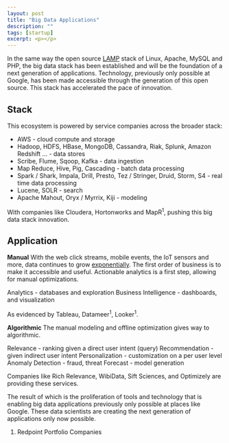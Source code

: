 ```yaml
---
layout: post
title: "Big Data Applications"
description: ""
tags: [startup]
excerpt: <p></p>
---
```

In the same way the open source [LAMP](http://en.wikipedia.org/wiki/LAMP_(software_bundle)) stack of Linux, Apache, MySQL and PHP, the big data stack has been established and will be the foundation of a next generation of applications.  Technology, previously only possible at Google, has been made accessible through the generation of this open source.  This stack has accelerated the pace of innovation.

Stack
-------------

This ecosystem is powered by service companies across the broader stack:
<ul>
  <li>AWS - cloud compute and storage</li>
  <li>Hadoop, HDFS, HBase, MongoDB, Cassandra, Riak, Splunk, Amazon Redshift ... - data stores</li>
  <li>Scribe, Flume, Sqoop, Kafka - data ingestion</li>
  <li>Map Reduce, Hive, Pig, Cascading - batch data processing</li>
  <li>Spark / Shark, Impala, Drill, Presto, Tez / Stringer, Druid, Storm, S4 - real time data processing</li>
  <li>Lucene, SOLR - search</li>
  <li>Apache Mahout, Oryx / Myrrix, Kiji - modeling</li>
</ul>

With companies like Cloudera, Hortonworks and MapR<sup>1</sup>, pushing this big data stack innovation.

Application
-------------

**Manual**
With the web click streams, mobile events, the IoT sensors and more, data continues to grow [exponentially](http://techcrunch.com/2010/08/04/schmidt-data/).  The first order of business is to make it accessible and useful.  Actionable analytics is a first step, allowing for manual optimizations.

Analytics - databases and exploration
Business Intelligence - dashboards, and visualization

As evidenced by Tableau, Datameer<sup>1</sup>, Looker<sup>1</sup>.

**Algorithmic**
The manual modeling and offline optimization gives way to algorithmic.

Relevance - ranking given a direct user intent (query)
Recommendation - given indirect user intent
Personalization - customization on a per user level
Anomaly Detection - fraud, threat
Forecast - model generation

Companies like Rich Relevance, WibiData, Sift Sciences, and Optimizely are providing these services.

The result of which is the proliferation of tools and technology that is enabling big data applications previously only possible at places like Google.  These data scientists are creating the next generation of applications only now possible.


<ol>
  <li>Redpoint Portfolio Companies</li>
</ol>
